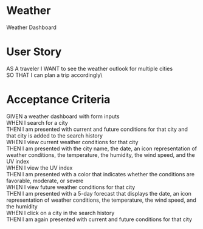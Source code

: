 # Weather
Weather Dashboard

# User Story

AS A traveler
  I WANT to see the weather outlook for multiple cities\
  SO THAT I can plan a trip accordingly\

# Acceptance Criteria

  GIVEN a weather dashboard with form inputs\
  WHEN I search for a city\
  THEN I am presented with current and future conditions for that city and that city is added to the search history\
  WHEN I view current weather conditions for that city\
  THEN I am presented with the city name, the date, an icon representation of weather conditions, the temperature, the humidity, the wind speed, and the UV index\
  WHEN I view the UV index\
  THEN I am presented with a color that indicates whether the conditions are favorable, moderate, or severe\
  WHEN I view future weather conditions for that city\
  THEN I am presented with a 5-day forecast that displays the date, an icon representation of weather conditions, the temperature, the wind speed, and the humidity\
  WHEN I click on a city in the search history\
  THEN I am again presented with current and future conditions for that city
